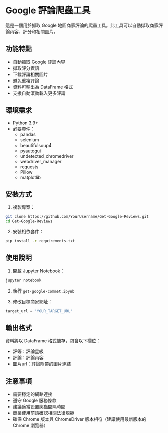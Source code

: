 # Google 評論爬蟲工具

這是一個用於抓取 Google 地圖商家評論的爬蟲工具。此工具可以自動擷取商家評論內容、評分和相關圖片。

## 功能特點

- 自動抓取 Google 評論內容
- 擷取評分資訊 
- 下載評論相關圖片
- 避免重複評論
- 資料可輸出為 DataFrame 格式
- 支援自動滾動載入更多評論

## 環境需求

- Python 3.9+
- 必要套件：
  - pandas
  - selenium
  - beautifulsoup4
  - pyautogui
  - undetected_chromedriver
  - webdriver_manager
  - requests
  - Pillow
  - matplotlib

## 安裝方式

1. 複製專案：
```bash
git clone https://github.com/YourUsername/Get-Google-Reviews.git
cd Get-Google-Reviews
```

2. 安裝相依套件：
```bash
pip install -r requirements.txt
```

## 使用說明

1. 開啟 Jupyter Notebook：
```bash
jupyter notebook
```

2. 執行 `get-google-commet.ipynb`

3. 修改目標商家網址：
```python
target_url = 'YOUR_TARGET_URL'
```

## 輸出格式

資料將以 DataFrame 格式儲存，包含以下欄位：
- 評等：評論星級
- 評論：評論內容
- 圖片url：評論附帶的圖片連結

## 注意事項

- 需要穩定的網路連接
- 遵守 Google 服務條款
- 建議適當設置爬蟲間隔時間
- 商業使用前請確認相關法律規範
- 確保 Chrome 版本與 ChromeDriver 版本相符（建議使用最新版本的 Chrome 瀏覽器）